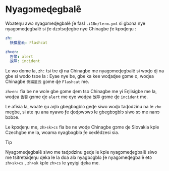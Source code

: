 # Nyagɔmeɖegbalẽ

Woateŋu awɔ nyagɔmeɖegbalẽ ƒe faɛl `.i18n/term.yml` si gbɔna nye nyagɔmeɖegbalẽ si ƒe dzɔtsoƒegbe nye Chinagbe ƒe kpɔɖeŋu :

```yml
zh:
  快猫星云: Flashcat

zh>en:
  告警: alert
  故障: incident
```

Le wo dome la, `zh:` tsi tre ɖi na Chinagbe me nyagɔmeɖegbalẽ si woɖo ɖi na gbe si wodo tsoe la : Eyae nye be, gbe ka kee woɖaɖee gɔme o, woɖea Chinagbe `快猫星云` gɔme ɖe `Flashcat` me.

`zh>en:` fia be ne wole gbe gɔme ɖem tso Chinagbe me yi Eŋlisigbe me la, woɖea `告警` gɔme ɖe `alert` me eye woɖea `故障` gɔme ɖe `incident` me.

Le afisia la, woate ŋu aŋlɔ gbegbɔgblɔ geɖe siwo woɖo taɖodzinu na le `zh>` megbe, si ate ŋu ana nyawo ƒe ɖoɖowɔwɔ le gbegbɔgblɔ siwo sɔ me nanɔ bɔbɔe.

Le kpɔɖeŋu me, `zh>sk>cs` fia be ne woɖe Chinagbe gɔme ɖe Slovakia kple Czechgbe me la, woama nyagbɔgblɔ ƒe xexlẽdzesi sia.

> [!TIP]
> Nyagɔmeɖegbalẽ siwo me taɖodzinu geɖe le kple nyagɔmeɖegbalẽ siwo me tsitretsiɖeŋu ɖeka le la doa alɔ nyagbɔgblɔ ƒe nyagɔmeɖegbalẽ etɔ̃ `zh>sk>cs` , `zh>sk` kple `zh>cs` le ɣeyiɣi ɖeka me.